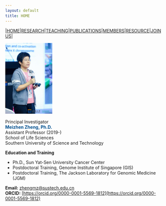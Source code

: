 ```yaml
---
layout: default
title: HOME
---
```


|[HOME](https://www.zhengmzlab.com/home.html)|[RESEARCH](https://www.zhengmzlab.com/research.html)|[TEACHING](https://www.zhengmzlab.com/teaching.html)|[PUBLICATIONS](https://www.zhengmzlab.com/publications.html)|[MEMBERS](https://www.zhengmzlab.com/members.html)|[RESOURCE](https://www.zhengmzlab.com/resource.html)|[JOIN US](https://www.zhengmzlab.com/join_us.html)|


<img src="members-1.png" alt="research-1" style="max-width: 30%; height: auto;" />


Principal Investigator  
<span style="color:#00508f; font-weight:bold;">Meizhen Zheng, Ph.D.</span>  
  Assistant Professor (2019-)  
  School of Life Sciences  
  Southern University of Science and Technology  

**Education and Training**  
- Ph.D., Sun Yat-Sen University Cancer Center  
- Postdoctoral Training, Genome Institute of Singapore (GIS)  
- Postdoctoral Training, The Jackson Laboratory for Genomic Medicine (JGM)  

**Email:** [zhengmz@sustech.edu.cn](mailto:zhengmz@sustech.edu.cn)  
**ORCID:** [https://orcid.org/0000-0001-5569-1812](https://orcid.org/0000-0001-5569-1812)
